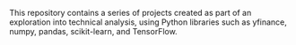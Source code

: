 This repository contains a series of projects created as part of an exploration into technical analysis, using Python libraries such as yfinance, numpy, pandas, scikit-learn, and TensorFlow.
